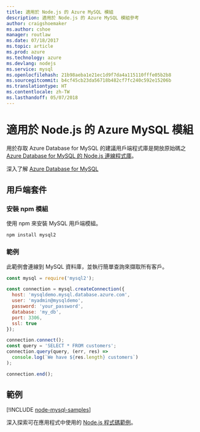 ```yaml
---
title: 適用於 Node.js 的 Azure MySQL 模組
description: 適用於 Node.js 的 Azure MySQL 模組參考
author: craigshoemaker
ms.author: cshoe
manager: routlaw
ms.date: 07/18/2017
ms.topic: article
ms.prod: azure
ms.technology: azure
ms.devlang: nodejs
ms.service: mysql
ms.openlocfilehash: 21b98aeba1e21ec1d9f7da4a115110fffe05b2b8
ms.sourcegitcommit: b4cf45cb23da56718b482cf7fc240c592e15206b
ms.translationtype: HT
ms.contentlocale: zh-TW
ms.lasthandoff: 05/07/2018
---
```

# <a name="azure-mysql-modules-for-nodejs"></a>適用於 Node.js 的 Azure MySQL 模組

用於存取 Azure Database for MySQL 的建議用戶端程式庫是開放原始碼之 [Azure Database for MySQL 的 Node.js 連線程式庫](https://github.com/sidorares/node-mysql2)。 

深入了解 [Azure Database for MySQL](https://docs.microsoft.com/azure/MySQL/)

## <a name="client-package"></a>用戶端套件

### <a name="install-the-npm-module"></a>安裝 npm 模組

使用 npm 來安裝 MySQL 用戶端模組。

```bash
npm install mysql2
```   

### <a name="example"></a>範例

此範例會連線到 MySQL 資料庫，並執行簡單查詢來擷取所有客戶。

```javascript
const mysql = require('mysql2');

const connection = mysql.createConnection({
  host: 'mysqldemo.mysql.database.azure.com',
  user: 'myadmin@mysqldemo',
  password: 'your_password',
  database: 'my_db',
  port: 3306,
  ssl: true
});

connection.connect();
const query = 'SELECT * FROM customers';
connection.query(query, (err, res) =>
  console.log(`We have ${res.length} customers`)
);

connection.end();
```

## <a name="samples"></a>範例

[!INCLUDE [node-mysql-samples](../docs-ref-conceptual/includes/mysql-samples.md)]

深入探索可在應用程式中使用的 [Node.js 程式碼範例](https://azure.microsoft.com/resources/samples/?platform=nodejs)。
